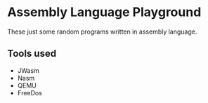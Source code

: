Assembly Language Playground
==========
These just some random programs written in assembly language.

Tools used
-----------
* JWasm
* Nasm
* QEMU
* FreeDos
